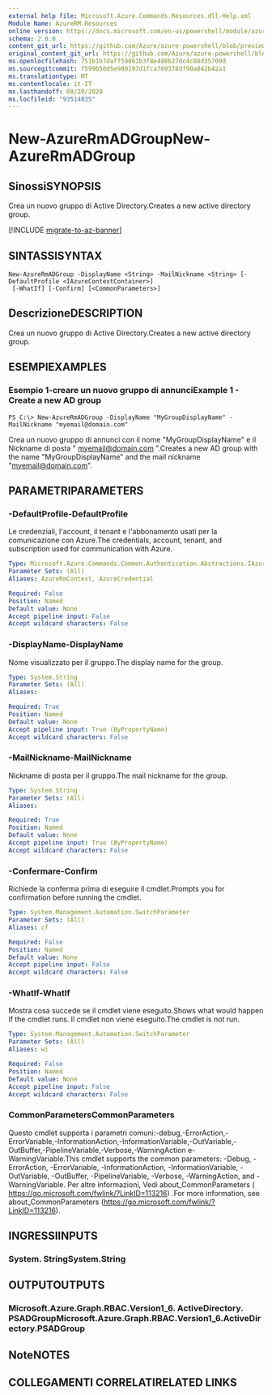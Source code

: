 ```yaml
---
external help file: Microsoft.Azure.Commands.Resources.dll-Help.xml
Module Name: AzureRM.Resources
online version: https://docs.microsoft.com/en-us/powershell/module/azurerm.resources/new-azurermadgroup
schema: 2.0.0
content_git_url: https://github.com/Azure/azure-powershell/blob/preview/src/ResourceManager/Resources/Commands.Resources/help/New-AzureRmADGroup.md
original_content_git_url: https://github.com/Azure/azure-powershell/blob/preview/src/ResourceManager/Resources/Commands.Resources/help/New-AzureRmADGroup.md
ms.openlocfilehash: 751b1b7daff59861b3f8e480b27dc4c88d35709d
ms.sourcegitcommit: f599b50d5e980197d1fca769378df90a842b42a1
ms.translationtype: MT
ms.contentlocale: it-IT
ms.lasthandoff: 08/20/2020
ms.locfileid: "93514835"
---
```

# <span data-ttu-id="96555-101">New-AzureRmADGroup</span><span class="sxs-lookup"><span data-stu-id="96555-101">New-AzureRmADGroup</span></span>

## <span data-ttu-id="96555-102">Sinossi</span><span class="sxs-lookup"><span data-stu-id="96555-102">SYNOPSIS</span></span>
<span data-ttu-id="96555-103">Crea un nuovo gruppo di Active Directory.</span><span class="sxs-lookup"><span data-stu-id="96555-103">Creates a new active directory group.</span></span>

[!INCLUDE [migrate-to-az-banner](../../includes/migrate-to-az-banner.md)]

## <span data-ttu-id="96555-104">SINTASSI</span><span class="sxs-lookup"><span data-stu-id="96555-104">SYNTAX</span></span>

```
New-AzureRmADGroup -DisplayName <String> -MailNickname <String> [-DefaultProfile <IAzureContextContainer>]
 [-WhatIf] [-Confirm] [<CommonParameters>]
```

## <span data-ttu-id="96555-105">Descrizione</span><span class="sxs-lookup"><span data-stu-id="96555-105">DESCRIPTION</span></span>
<span data-ttu-id="96555-106">Crea un nuovo gruppo di Active Directory.</span><span class="sxs-lookup"><span data-stu-id="96555-106">Creates a new active directory group.</span></span>

## <span data-ttu-id="96555-107">ESEMPI</span><span class="sxs-lookup"><span data-stu-id="96555-107">EXAMPLES</span></span>

### <span data-ttu-id="96555-108">Esempio 1-creare un nuovo gruppo di annunci</span><span class="sxs-lookup"><span data-stu-id="96555-108">Example 1 - Create a new AD group</span></span>

```
PS C:\> New-AzureRmADGroup -DisplayName "MyGroupDisplayName" -MailNickname "myemail@domain.com"
```

<span data-ttu-id="96555-109">Crea un nuovo gruppo di annunci con il nome "MyGroupDisplayName" e il Nickname di posta " myemail@domain.com ".</span><span class="sxs-lookup"><span data-stu-id="96555-109">Creates a new AD group with the name "MyGroupDisplayName" and the mail nickname "myemail@domain.com".</span></span>

## <span data-ttu-id="96555-110">PARAMETRI</span><span class="sxs-lookup"><span data-stu-id="96555-110">PARAMETERS</span></span>

### <span data-ttu-id="96555-111">-DefaultProfile</span><span class="sxs-lookup"><span data-stu-id="96555-111">-DefaultProfile</span></span>
<span data-ttu-id="96555-112">Le credenziali, l'account, il tenant e l'abbonamento usati per la comunicazione con Azure.</span><span class="sxs-lookup"><span data-stu-id="96555-112">The credentials, account, tenant, and subscription used for communication with Azure.</span></span>

```yaml
Type: Microsoft.Azure.Commands.Common.Authentication.Abstractions.IAzureContextContainer
Parameter Sets: (All)
Aliases: AzureRmContext, AzureCredential

Required: False
Position: Named
Default value: None
Accept pipeline input: False
Accept wildcard characters: False
```

### <span data-ttu-id="96555-113">-DisplayName</span><span class="sxs-lookup"><span data-stu-id="96555-113">-DisplayName</span></span>
<span data-ttu-id="96555-114">Nome visualizzato per il gruppo.</span><span class="sxs-lookup"><span data-stu-id="96555-114">The display name for the group.</span></span>

```yaml
Type: System.String
Parameter Sets: (All)
Aliases:

Required: True
Position: Named
Default value: None
Accept pipeline input: True (ByPropertyName)
Accept wildcard characters: False
```

### <span data-ttu-id="96555-115">-MailNickname</span><span class="sxs-lookup"><span data-stu-id="96555-115">-MailNickname</span></span>
<span data-ttu-id="96555-116">Nickname di posta per il gruppo.</span><span class="sxs-lookup"><span data-stu-id="96555-116">The mail nickname for the group.</span></span>

```yaml
Type: System.String
Parameter Sets: (All)
Aliases:

Required: True
Position: Named
Default value: None
Accept pipeline input: True (ByPropertyName)
Accept wildcard characters: False
```

### <span data-ttu-id="96555-117">-Confermare</span><span class="sxs-lookup"><span data-stu-id="96555-117">-Confirm</span></span>
<span data-ttu-id="96555-118">Richiede la conferma prima di eseguire il cmdlet.</span><span class="sxs-lookup"><span data-stu-id="96555-118">Prompts you for confirmation before running the cmdlet.</span></span>

```yaml
Type: System.Management.Automation.SwitchParameter
Parameter Sets: (All)
Aliases: cf

Required: False
Position: Named
Default value: None
Accept pipeline input: False
Accept wildcard characters: False
```

### <span data-ttu-id="96555-119">-WhatIf</span><span class="sxs-lookup"><span data-stu-id="96555-119">-WhatIf</span></span>
<span data-ttu-id="96555-120">Mostra cosa succede se il cmdlet viene eseguito.</span><span class="sxs-lookup"><span data-stu-id="96555-120">Shows what would happen if the cmdlet runs.</span></span>
<span data-ttu-id="96555-121">Il cmdlet non viene eseguito.</span><span class="sxs-lookup"><span data-stu-id="96555-121">The cmdlet is not run.</span></span>

```yaml
Type: System.Management.Automation.SwitchParameter
Parameter Sets: (All)
Aliases: wi

Required: False
Position: Named
Default value: None
Accept pipeline input: False
Accept wildcard characters: False
```

### <span data-ttu-id="96555-122">CommonParameters</span><span class="sxs-lookup"><span data-stu-id="96555-122">CommonParameters</span></span>
<span data-ttu-id="96555-123">Questo cmdlet supporta i parametri comuni:-debug,-ErrorAction,-ErrorVariable,-InformationAction,-InformationVariable,-OutVariable,-OutBuffer,-PipelineVariable,-Verbose,-WarningAction e-WarningVariable.</span><span class="sxs-lookup"><span data-stu-id="96555-123">This cmdlet supports the common parameters: -Debug, -ErrorAction, -ErrorVariable, -InformationAction, -InformationVariable, -OutVariable, -OutBuffer, -PipelineVariable, -Verbose, -WarningAction, and -WarningVariable.</span></span> <span data-ttu-id="96555-124">Per altre informazioni, Vedi about_CommonParameters ( https://go.microsoft.com/fwlink/?LinkID=113216) .</span><span class="sxs-lookup"><span data-stu-id="96555-124">For more information, see about_CommonParameters (https://go.microsoft.com/fwlink/?LinkID=113216).</span></span>

## <span data-ttu-id="96555-125">INGRESSI</span><span class="sxs-lookup"><span data-stu-id="96555-125">INPUTS</span></span>

### <span data-ttu-id="96555-126">System. String</span><span class="sxs-lookup"><span data-stu-id="96555-126">System.String</span></span>

## <span data-ttu-id="96555-127">OUTPUT</span><span class="sxs-lookup"><span data-stu-id="96555-127">OUTPUTS</span></span>

### <span data-ttu-id="96555-128">Microsoft.Azure.Graph.RBAC.Version1_6. ActiveDirectory. PSADGroup</span><span class="sxs-lookup"><span data-stu-id="96555-128">Microsoft.Azure.Graph.RBAC.Version1_6.ActiveDirectory.PSADGroup</span></span>

## <span data-ttu-id="96555-129">Note</span><span class="sxs-lookup"><span data-stu-id="96555-129">NOTES</span></span>

## <span data-ttu-id="96555-130">COLLEGAMENTI CORRELATI</span><span class="sxs-lookup"><span data-stu-id="96555-130">RELATED LINKS</span></span>
